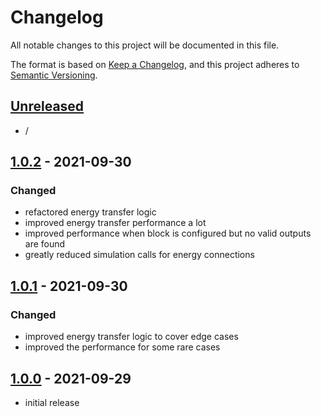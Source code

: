 # Changelog

All notable changes to this project will be documented in this file.

The format is based on [Keep a Changelog],
and this project adheres to [Semantic Versioning].

## [Unreleased]
- /


## [1.0.2] - 2021-09-30

### Changed
- refactored energy transfer logic
- improved energy transfer performance a lot
- improved performance when block is configured but no valid outputs are found
- greatly reduced simulation calls for energy connections


## [1.0.1] - 2021-09-30

### Changed
- improved energy transfer logic to cover edge cases
- improved the performance for some rare cases


## [1.0.0] - 2021-09-29
- initial release

<!-- Links -->
[keep a changelog]: https://keepachangelog.com/en/1.0.0/
[semantic versioning]: https://semver.org/spec/v2.0.0.html

<!-- Versions -->
[unreleased]: https://github.com/RLNT/minecraft_energymeter/compare/v1.16-1.0.2...HEAD
[1.0.2]: https://github.com/RLNT/minecraft_energymeter/compare/v1.16-1.0.1..v1.16-1.0.2
[1.0.1]: https://github.com/RLNT/minecraft_energymeter/compare/v1.16-1.0.0..v1.16-1.0.1
[1.0.0]: https://github.com/RLNT/minecraft_energymeter/releases/tag/v1.16-1.0.0
